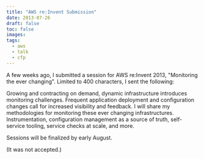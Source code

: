 ```yaml
---
title: "AWS re:Invent Submission"
date: 2013-07-26
draft: false
toc: false
images:
tags: 
  - aws
  - talk
  - cfp
---
```


A few weeks ago, I submitted a session for AWS re:Invent 2013, "Monitoring
the ever changing". Limited to 400 characters, I sent the following:

Growing and contracting on demand, dynamic infrastructure introduces
monitoring challenges. Frequent application deployment and
configuration changes call for increased visibility and feedback. I
will share my methodologies for monitoring these ever changing
infrastructures. Instrumentation, configuration management as a source
of truth, self-service tooling, service checks at scale, and more.

Sessions will be finalized by early August.

(It was not accepted.)
